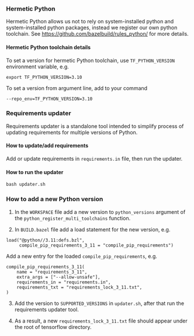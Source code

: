 ### Hermetic Python

Hermetic Python allows us not to rely on system-installed python and
system-installed python packages, instead we register our own python toolchain.
See https://github.com/bazelbuild/rules_python/ for more details.

#### Hermetic Python toolchain details

To set a version for hermetic Python toolchain, use `TF_PYTHON_VERSION`
environment variable, e.g.

```
export TF_PYTHON_VERSION=3.10
```

To set a version from argument line, add to your command

```
--repo_env=TF_PYTHON_VERSION=3.10
```

### Requirements updater

Requirements updater is a standalone tool intended to simplify process of
updating requirements for multiple versions of Python.

#### How to update/add requirements

Add or update requirements in `requirements.in` file, then run the updater.

#### How to run the updater

```
bash updater.sh
```

### How to add a new Python version

1) In the `WORKSPACE` file add a new version to `python_versions` argument of
the `python_register_multi_toolchains` function.

2) In `BUILD.bazel` file add a load statement for the new version, e.g.

```
load("@python//3.11:defs.bzl",
     compile_pip_requirements_3_11 = "compile_pip_requirements")
```

Add a new entry for the loaded `compile_pip_requirements`, e.g.

```
compile_pip_requirements_3_11(
    name = "requirements_3_11",
    extra_args = ["--allow-unsafe"],
    requirements_in = "requirements.in",
    requirements_txt = "requirements_lock_3_11.txt",
)
```

3) Add the version to `SUPPORTED_VERSIONS` in `updater.sh`, after that run the
 requirements updater tool.

4) As a result, a new `requirements_lock_3_11.txt` file should appear under the
root of tensorflow directory.
